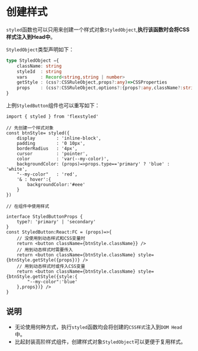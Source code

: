 # 创建样式

`styled`函数也可以只用来创建一个样式对象`StyledObject`,**执行该函数时会将CSS样式注入到Head中**。

`StyledObject`类型声明如下：

```ts
type StyledObject ={
    className: string
    styleId  : string
    vars     : Record<string,string | number> 
    getStyle : (css?:CSSRuleObject,props?:any)=>CSSProperties
    props    : (css?:CSSRuleObject,options?:{props?:any,className?:string})=>{ className:string,style  : CSSProperties}
}
```

上例`StyledButton`组件也可以重写如下：

```tsx {3,16}
import { styled } from 'flexstyled'

// 先创建一个样式对象
const btnStyle= styled({
    display        : 'inline-block',
    padding        : '0 10px',
    borderRadius   : '4px',
    cursor         : 'pointer',
    color          : 'var(--my-color)',
    backgroundColor: (props)=>props.type=='primary' ? 'blue' : 'white',
    "--my-color"   : 'red',
    '& : hover':{
        backgroundColor:'#eee'
    }
})

// 在组件中使用样式

interface StyledButtonProps {
    type?: 'primary' | 'secondary'
}
const StyledButton:React:FC = (props)=>{ 
    // 没使用到动态样式和CSS变量时
    return <button className={btnStyle.className}} /> 
    // 用到动态样式时需要传入
    return <button className={btnStyle.className} style={btnStyle.getStyle({props})} /> 
    // 用到动态样式时或传入CSS变量
    return <button className={btnStyle.className} style={btnStyle.getStyle({style:{
        "--my-color":'blue'
    },props})} /> 
}

```

## 说明

- 无论使用何种方式，执行`styled`函数均会将创建的`CSS样式`注入到`DOM Head`中。
- 比起封装高阶样式组件，创建样式对象`StyledObject`可以更便于复用样式。



